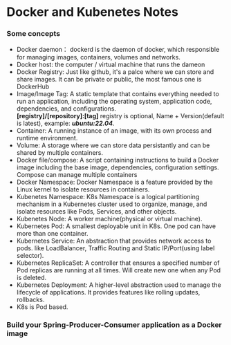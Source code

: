 # Docker and Kubenetes Notes

### Some concepts
- Docker daemon： dockerd is the daemon of docker, which responsible for managing images, containers, volumes and networks.
- Docker host: the computer / virtual machine that runs the dameon
- Docker Registry: Just like github, it's a palce where we can store and share images. It can be private or public, the most famous one is DockerHub
- Image/Image Tag: A static template that contains everything needed to run an application, including the operating system, application code, dependencies, and configurations.   
  **[registry]/[repository]:[tag]** registry is optional, Name + Version(default is latest), example: ***ubuntu:22.04***. 
- Container: A running instance of an image, with its own process and runtime environment.
- Volume: A storage where we can store data persistantly and can be shared by multiple containers.
- Docker file/compose: A script containing instructions to build a Docker image including the base image, dependencies, configuration settings. Compose can manage multiple containers
- Docker Namespace: Docker Namespace is a feature provided by the Linux kernel to isolate resources in containers.
- Kubenetes Namespace: K8s Namespace is a logical partitioning mechanism in a Kubernetes cluster used to organize, manage, and isolate resources like Pods, Services, and other objects. 
- Kubenetes Node: A worker machine(physical or virtual machine).
- Kubernetes Pod: A smallest deployable unit in K8s. One pod can have more than one container.
- Kubernetes Service: An abstraction that provides network access to pods. like LoadBalancer, Traffic Routing and Static IP/Port(using label selector). 
- Kubernetes ReplicaSet: A controller that ensures a specified number of Pod replicas are running at all times. Will create new one when any Pod is deleted.
- Kubernetes Deployment: A higher-level abstraction used to manage the lifecycle of applications. It provides features like rolling updates, rollbacks. 
- K8s is Pod based. 


### Build your Spring-Producer-Consumer application as a Docker image